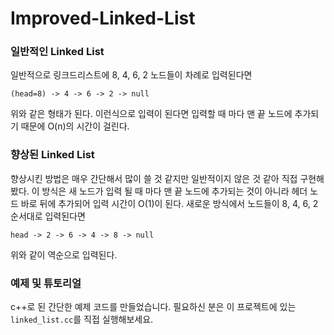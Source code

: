 # Improved-Linked-List
### 일반적인 Linked List
일반적으로 링크드리스트에 8, 4, 6, 2 노드들이 차례로 입력된다면

<code>(head=8) -> 4 -> 6 -> 2 -> null</code>

위와 같은 형태가 된다.
이런식으로 입력이 된다면 입력할 때 마다 맨 끝 노드에 추가되기 때문에 O(n)의 시간이 걸린다.

### 향상된 Linked List
향상시킨 방법은 매우 간단해서 많이 쓸 것 같지만 일반적이지 않은 것 같아 직접 구현해 봤다.
이 방식은 새 노드가 입력 될 때 마다 맨 끝 노드에 추가되는 것이 아니라 헤더 노드 바로 뒤에 추가되어 입력 시간이 O(1)이 된다.
새로운 방식에서 노드들이 8, 4, 6, 2 순서대로 입력된다면

<code>head -> 2 -> 6 -> 4 -> 8 -> null</code>

위와 같이 역순으로 입력된다.

### 예제 및 튜토리얼
c++로 된 간단한 예제 코드를 만들었습니다. 필요하신 분은 이 프로젝트에 있는 <code>linked_list.cc</code>를 직접 실행해보세요.
